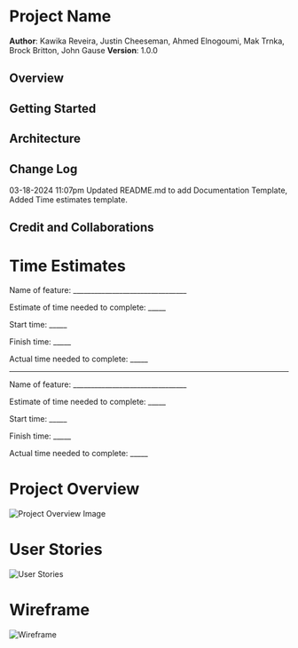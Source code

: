 
# Project Name

**Author**: Kawika Reveira, Justin Cheeseman, Ahmed Elnogoumi, Mak Trnka, Brock Britton, John Gause
**Version**: 1.0.0

## Overview
<!-- Provide a high level overview of what this application is and why you are building it, beyond the fact that it's an assignment for this class. (i.e. What's your problem domain?) -->

## Getting Started
<!-- What are the steps that a user must take in order to build this app on their own machine and get it running? -->

## Architecture
<!-- Provide a detailed description of the application design. What technologies (languages, libraries, etc) you're using, and any other relevant design information. -->

## Change Log
<!-- Use this area to document the iterative changes made to your application as each feature is successfully implemented. Use time stamps. Here's an example:

01-01-2001 4:59pm - Application now has a fully-functional express server, with a GET route for the location resource. -->

03-18-2024 11:07pm Updated README.md to add Documentation Template, Added Time estimates template.

## Credit and Collaborations
<!-- Give credit (and a link) to other people or resources that helped you build this application. -->


# Time Estimates #

Name of feature: ________________________________

Estimate of time needed to complete: _____

Start time: _____

Finish time: _____

Actual time needed to complete: _____

*************************************************************************************************************************

Name of feature: ________________________________

Estimate of time needed to complete: _____

Start time: _____

Finish time: _____

Actual time needed to complete: _____

# Project Overview #

![Project Overview Image](<assets/Project-Overview.png>)

# User Stories #

![User Stories](<assets/User-Stories.png>)

# Wireframe #

![Wireframe](assets/Wireframe.png)
